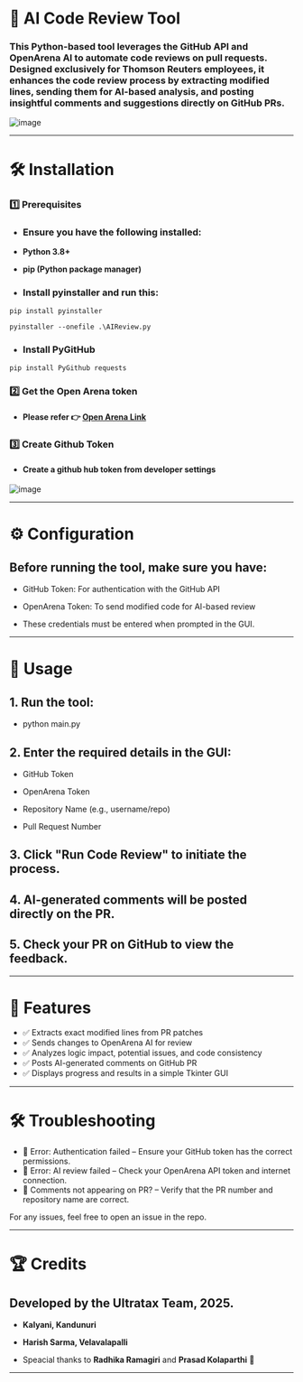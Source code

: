 # 🚀 AI Code Review Tool

### This Python-based tool leverages the GitHub API and OpenArena AI to automate code reviews on pull requests. Designed exclusively for Thomson Reuters employees, it enhances the code review process by extracting modified lines, sending them for AI-based analysis, and posting insightful comments and suggestions directly on GitHub PRs.

![image](https://github.com/user-attachments/assets/c0118111-497b-4fe6-a760-37867832717e)


---

# 🛠 Installation

### 1️⃣ Prerequisites

- ### Ensure you have the following installed:

- **Python 3.8+**
- **pip (Python package manager)**
- ### Install pyinstaller and run this:

```
pip install pyinstaller
```
```
pyinstaller --onefile .\AIReview.py
```

- ### Install PyGitHub 

```
pip install PyGithub requests
```

### 2️⃣ Get the Open Arena token

- #### Please refer 👉 [Open Arena Link](https://helix.thomsonreuters.com/static-sites/site-builds/gcs-ml_ai-platform-documentation/ai-platform/09_openarena/api_user_guide.html#step-5-locate-your-esso-token)


### 3️⃣ Create Github Token
- #### Create a github hub token from developer settings 

![image](https://github.com/user-attachments/assets/f7eac2cc-b91a-4cf5-b589-5654ee371283)

---

# ⚙️ Configuration

## Before running the tool, make sure you have:

- GitHub Token: For authentication with the GitHub API

- OpenArena Token: To send modified code for AI-based review

- These credentials must be entered when prompted in the GUI.

---

# 🚀 Usage

## 1. Run the tool:

- python main.py


## 2. Enter the required details in the GUI:

- GitHub Token

- OpenArena Token

- Repository Name (e.g., username/repo)

- Pull Request Number


## 3. Click "Run Code Review" to initiate the process.


## 4. AI-generated comments will be posted directly on the PR.


## 5. Check your PR on GitHub to view the feedback.

---

# 📌 Features

- ✅ Extracts exact modified lines from PR patches
- ✅ Sends changes to OpenArena AI for review
- ✅ Analyzes logic impact, potential issues, and code consistency
- ✅ Posts AI-generated comments on GitHub PR
- ✅ Displays progress and results in a simple Tkinter GUI


---

# 🛠 Troubleshooting

- 🔹 Error: Authentication failed – Ensure your GitHub token has the correct permissions.
- 🔹 Error: AI review failed – Check your OpenArena API token and internet connection.
- 🔹 Comments not appearing on PR? – Verify that the PR number and repository name are correct.

For any issues, feel free to open an issue in the repo.

---

# 🏆 Credits

## Developed by the Ultratax Team, 2025.
- **Kalyani, Kandunuri**
- **Harish Sarma, Velavalapalli**

- Speacial thanks to **Radhika Ramagiri** and **Prasad Kolaparthi** 💖

---
